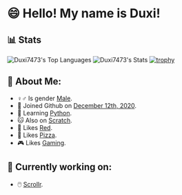 # 😄 Hello! My name is Duxi!

## 📊 Stats
![Duxi7473's Top Languages](https://github-readme-stats.vercel.app/api/top-langs/?username=gitduxi&theme=tokyonight&show_icons=true&hide_border=false&layout=compact)
![Duxi7473's Stats](https://github-readme-stats.vercel.app/api?username=gitduxi&theme=tokyonight&show_icons=true&hide_border=false&count_private=false)
[![trophy](https://github-profile-trophy.vercel.app/?username=gitduxi&theme=tokyonight)](https://github.com/ryo-ma/github-profile-trophy)

## 🤗 About Me:
  - ♀♂ Is gender [Male](https://en.wikipedia.org/wiki/Male).
  - 📆 Joined Github on [December 12th, 2020](https://en.wikipedia.org/wiki/Portal:Current_events/2020_December_12).
  - 🐍 Learning [Python](https://en.wikipedia.org/wiki/Python_(programming_language)).
  - 🐱 Also on [Scratch](https://scratch.mit.edu/users/Duxi7473).
  - 🔴 Likes [Red](https://en.wikipedia.org/wiki/Red).
  - 🍕 Likes [Pizza](https://en.wikipedia.org/wiki/Pizza).
  - 🎮 Likes [Gaming](https://en.wikipedia.org/wiki/Video_game).

## 🔧 Currently working on:
  - 🖱️ [Scrollr](https://github.com/GitDuxi/scrollr).

  <!--
**GitDuxi/GitDuxi** is a ✨ _special_ ✨ repository because its `README.md` (this file) appears on your GitHub profile.

Here are some ideas to get you started:

- 🔭 I’m currently working on ...
- 🌱 I’m currently learning ...
- 👯 I’m looking to collaborate on ...
- 🤔 I’m looking for help with ...
- 💬 Ask me about ...
- 📫 How to reach me: ...
- 😄 Pronouns: ...
- ⚡ Fun fact: ...
-->
